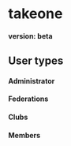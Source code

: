 # takeone
#### version:  beta

## User types
#### Administrator
#### Federations
#### Clubs
#### Members
